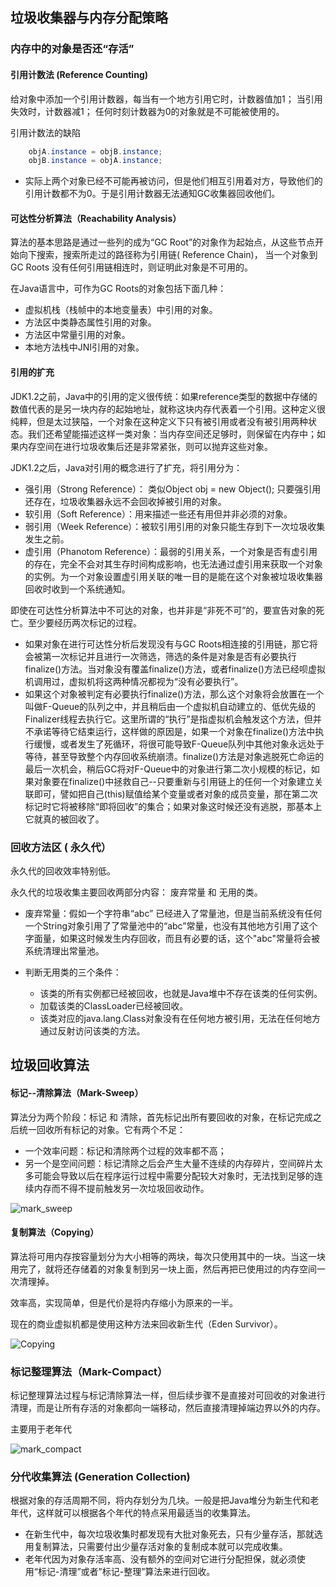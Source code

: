 ## 垃圾收集器与内存分配策略

### 内存中的对象是否还“存活”

#### 引用计数法 (Reference Counting)

给对象中添加一个引用计数器，每当有一个地方引用它时，计数器值加1； 当引用失效时，计数器减1； 任何时刻计数器为0的对象就是不可能被使用的。

引用计数法的缺陷
```java
	objA.instance = objB.instance;
	objB.instance = objA.instance;
```

* 实际上两个对象已经不可能再被访问，但是他们相互引用着对方，导致他们的引用计数都不为0。于是引用计数器无法通知GC收集器回收他们。

#### 可达性分析算法（Reachability Analysis）

算法的基本思路是通过一些列的成为“GC Root”的对象作为起始点，从这些节点开始向下搜索，搜索所走过的路径称为引用链( Reference Chain)， 当一个对象到GC Roots 没有任何引用链相连时，则证明此对象是不可用的。

在Java语言中，可作为GC Roots的对象包括下面几种：
* 虚拟机栈（栈帧中的本地变量表）中引用的对象。
* 方法区中类静态属性引用的对象。
* 方法区中常量引用的对象。
* 本地方法栈中JNI引用的对象。

#### 引用的扩充
JDK1.2之前，Java中的引用的定义很传统：如果reference类型的数据中存储的数值代表的是另一块内存的起始地址，就称这块内存代表着一个引用。这种定义很纯粹，但是太过狭隘，一个对象在这种定义下只有被引用或者没有被引用两种状态。我们还希望能描述这样一类对象：当内存空间还足够时，则保留在内存中；如果内存空间在进行垃圾收集后还是非常紧张，则可以抛弃这些对象。

JDK1.2之后，Java对引用的概念进行了扩充，将引用分为：
* 强引用（Strong Reference）： 类似Object obj = new Object(); 只要强引用还存在，垃圾收集器永远不会回收掉被引用的对象。
* 软引用（Soft Reference）：用来描述一些还有用但并非必须的对象。
* 弱引用（Week Reference）：被软引用引用的对象只能生存到下一次垃圾收集发生之前。
* 虚引用（Phanotom Reference）：最弱的引用关系，一个对象是否有虚引用的存在，完全不会对其生存时间构成影响，也无法通过虚引用来获取一个对象的实例。为一个对象设置虚引用关联的唯一目的是能在这个对象被垃圾收集器回收时收到一个系统通知。

即使在可达性分析算法中不可达的对象，也并非是“非死不可”的，要宣告对象的死亡。至少要经历两次标记的过程。
* 如果对象在进行可达性分析后发现没有与GC Roots相连接的引用链，那它将会被第一次标记并且进行一次筛选，筛选的条件是对象是否有必要执行finalize()方法。当对象没有覆盖finalize()方法，或者finalize()方法已经呗虚拟机调用过，虚拟机将这两种情况都视为“没有必要执行”。
* 如果这个对象被判定有必要执行finalize()方法，那么这个对象将会放置在一个叫做F-Queue的队列之中，并且稍后由一个虚拟机自动建立的、低优先级的Finalizer线程去执行它。这里所谓的“执行”是指虚拟机会触发这个方法，但并不承诺等待它结束运行，这样做的原因是，如果一个对象在finalize()方法中执行缓慢，或者发生了死循环，将很可能导致F-Queue队列中其他对象永远处于等待，甚至导致整个内存回收系统崩溃。finalize()方法是对象逃脱死亡命运的最后一次机会，稍后GC将对F-Queue中的对象进行第二次小规模的标记，如果对象要在finalize()中拯救自己--只要重新与引用链上的任何一个对象建立关联即可，譬如把自己(this)赋值给某个变量或者对象的成员变量，那在第二次标记时它将被移除“即将回收”的集合；如果对象这时候还没有逃脱，那基本上它就真的被回收了。


### 回收方法区 ( 永久代）
永久代的回收效率特别低。

永久代的垃圾收集主要回收两部分内容： 废弃常量 和 无用的类。

* 废弃常量：假如一个字符串“abc” 已经进入了常量池，但是当前系统没有任何一个String对象引用了了常量池中的“abc”常量，也没有其他地方引用了这个字面量，如果这时候发生内存回收，而且有必要的话，这个"abc"常量将会被系统清理出常量池。

* 判断无用类的三个条件：
	* 该类的所有实例都已经被回收，也就是Java堆中不存在该类的任何实例。
	* 加载该类的ClassLoader已经被回收。
	* 该类对应的java.lang.Class对象没有在任何地方被引用，无法在任何地方通过反射访问该类的方法。

## 垃圾回收算法

#### 标记--清除算法（Mark-Sweep）

算法分为两个阶段：标记 和 清除，首先标记出所有要回收的对象，在标记完成之后统一回收所有标记的对象。它有两个不足：

* 一个效率问题：标记和清除两个过程的效率都不高；
* 另一个是空间问题：标记清除之后会产生大量不连续的内存碎片，空间碎片太多可能会导致以后在程序运行过程中需要分配较大对象时，无法找到足够的连续内存而不得不提前触发另一次垃圾回收动作。

![mark_sweep](https://github.com/SwanSpouse/redis_go/blob/master/z_docs/jvm/mark_sweep.png?raw=true)

#### 复制算法（Copying）

算法将可用内存按容量划分为大小相等的两块，每次只使用其中的一块。当这一块用完了，就将还存储着的对象复制到另一块上面，然后再把已使用过的内存空间一次清理掉。

效率高，实现简单，但是代价是将内存缩小为原来的一半。

现在的商业虚拟机都是使用这种方法来回收新生代（Eden Survivor）。

![Copying](https://github.com/SwanSpouse/redis_go/blob/master/z_docs/jvm/copying.png?raw=true)



### 标记整理算法（Mark-Compact）

 标记整理算法过程与标记清除算法一样，但后续步骤不是直接对可回收的对象进行清理，而是让所有存活的对象都向一端移动，然后直接清理掉端边界以外的内存。

主要用于老年代

![mark_compact](https://github.com/SwanSpouse/redis_go/blob/master/z_docs/jvm/mark_compact.png?raw=true)

### 分代收集算法 (Generation Collection)

根据对象的存活周期不同，将内存划分为几块。一般是把Java堆分为新生代和老年代，这样就可以根据各个年代的特点采用最适当的收集算法。
* 在新生代中，每次垃圾收集时都发现有大批对象死去，只有少量存活，那就选用复制算法，只需要付出少量存活对象的复制成本就可以完成收集。
* 老年代因为对象存活率高、没有额外的空间对它进行分配担保，就必须使用“标记-清理”或者”标记-整理”算法来进行回收。

